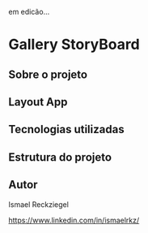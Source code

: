 em edicão...

# Gallery StoryBoard 

## Sobre o projeto 

## Layout App

## Tecnologias utilizadas

## Estrutura do projeto

## Autor

Ismael Reckziegel

https://www.linkedin.com/in/ismaelrkz/
